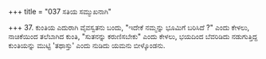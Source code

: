 +++
title = "037 ಸತಿಯ ಸಮ್ಮುಖನಾಗಿ"

+++
37. ಕುಂತಿಯ ಎದುರಾಗಿ ವೈವಸ್ವತನು ಬಂದು, "ಇದೇಕೆ ನಮ್ಮನ್ನು ಭೂಮಿಗೆ ಬರಿಸಿದೆ ?" ಎಂದು ಕೇಳಲು, ನಾಚಿಕೆಯಿಂದ ತಲೆಬಾಗಿದ ಕುಂತಿ, "ಸುತನನ್ನು ಕರುಣಿಸಬೇಕು" ಎಂದು ಕೇಳಲು, ಭಯದಿಂದ ಬೆವರಿಡಿದು ನಡುಗುತ್ತಿದ್ದ ಕುಂತಿಯನ್ನು ಮುಟ್ಟಿ 'ತಥಾಸ್ತು' ಎಂದು ನುಡಿದು ಯಮನು ಬೀಳ್ಕೊಂಡನು.